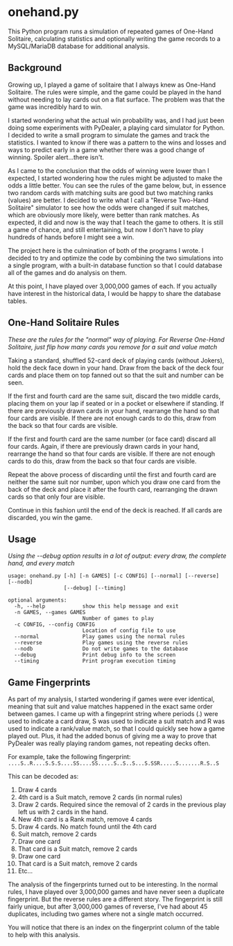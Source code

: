 # onehand.py
This Python program runs a simulation of repeated games of One-Hand Solitaire, calculating statistics and optionally writing the game records to a MySQL/MariaDB database for additional analysis.

## Background
Growing up, I played a game of solitaire that I always knew as One-Hand Solitaire. The rules were simple, and the game could be played in the hand without needing to lay cards out on a flat surface. The problem was that the game was incredibly hard to win.

I started wondering what the actual win probability was, and I had just been doing some experiments with PyDealer, a playing card simulator for Python. I decided to write a small program to simulate the games and track the statistics. I wanted to know if there was a pattern to the wins and losses and ways to predict early in a game whether there was a good change of winning. Spoiler alert...there isn't.

As I came to the conclusion that the odds of winning were lower than I expected, I started wondering how the rules might be adjusted to make the odds a little better. You can see the rules of the game below, but, in essence two random cards with matching suits are good but two matching ranks (values) are better. I decided to write what I call a "Reverse Two-Hand Solitaire" simulator to see how the odds were changed if suit matches, which are obviously more likely, were better than rank matches. As expected, it did and now is the way that I teach the game to others. It is still a game of chance, and still entertaining, but now I don't have to play hundreds of hands before I might see a win.

The project here is the culmination of both of the programs I wrote. I decided to try and optimize the code by combining the two simulations into a single program, with a built-in database function so that I could database all of the games and do analysis on them.

At this point, I have played over 3,000,000 games of each. If you actually have interest in the historical data, I would be happy to share the database tables.

## One-Hand Solitaire Rules
*These are the rules for the "normal" way of playing. For Reverse One-Hand Solitaire, just flip how many cards you remove for a suit and value match*

Taking a standard, shuffled 52-card deck of playing cards (without Jokers), hold the deck face down in your hand. Draw from the back of the deck four cards and place them on top fanned out so that the suit and number can be seen.

If the first and fourth card are the same suit, discard the two middle cards, placing them on your lap if seated or in a pocket or elsewhere if standing. If there are previously drawn cards in your hand, rearrange the hand so that four cards are visible. If there are not enough cards to do this, draw from the back so that four cards are visible.

If the first and fourth card are the same number (or face card) discard all four cards. Again, if there are previously drawn cards in your hand, rearrange the hand so that four cards are visible. If there are not enough cards to do this, draw from the back so that four cards are visible.

Repeat the above process of discarding until the first and fourth card are neither the same suit nor number, upon which you draw one card from the back of the deck and place it after the fourth card, rearranging the drawn cards so that only four are visible.

Continue in this fashion until the end of the deck is reached. If all cards are discarded, you win the game.

## Usage
*Using the --debug option results in a lot of output: every draw, the complete hand, and every match*

```
usage: onehand.py [-h] [-n GAMES] [-c CONFIG] [--normal] [--reverse] [--nodb]
                  [--debug] [--timing]

optional arguments:
  -h, --help            show this help message and exit
  -n GAMES, --games GAMES
                        Number of games to play
  -c CONFIG, --config CONFIG
                        Location of config file to use
  --normal              Play games using the normal rules
  --reverse             Play games using the reverse rules
  --nodb                Do not write games to the database
  --debug               Print debug info to the screen
  --timing              Print program execution timing
```

## Game Fingerprints
As part of my analysis, I started wondering if games were ever identical, meaning that suit and value matches happened in the exact same order between games. I came up with a fingeprint string where periods (.) were used to indicate a card draw, S was used to indicate a suit match and R was used to indicate a rank/value match, so that I could quickly see how a game played out. Plus, it had the added bonus of giving me a way to prove that PyDealer was really playing random games, not repeating decks often.

For example, take the following fingerprint:
`....S..R....S.S.S....SS....SS.....S..S..S...S.SSR.....S.......R.S..S`

This can be decoded as:
1. Draw 4 cards
2. 4th card is a Suit match, remove 2 cards (in normal rules)
3. Draw 2 cards. Required since the removal of 2 cards in the previous play left us with 2 cards in the hand.
4. New 4th card is a Rank match, remove 4 cards
5. Draw 4 cards. No match found until the 4th card
6. Suit match, remove 2 cards
7. Draw one card
8. That card is a Suit match, remove 2 cards
9. Draw one card
10. That card is a Suit match, remove 2 cards
11. Etc...

The analysis of the fingerprints turned out to be interesting. In the normal rules, I have played over 3,000,000 games and have never seen a duplicate fingerprint. But the reverse rules are a different story. The fingerprint is still fairly unique, but after 3,000,000 games of reverse, I've had about 45 duplicates, including two games where not a single match occurred.

You will notice that there is an index on the fingerprint column of the table to help with this analysis.
